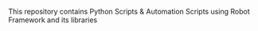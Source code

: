 This repository contains Python Scripts & Automation Scripts using Robot Framework and its libraries
